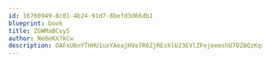 ```yaml
---
id: 16760949-8c01-4b24-91d7-8befd3d66db1
blueprint: book
title: ZGWMaBCvy5
author: Ne8eKX7kCw
description: OAFxU6nYTHHU1uxYAeajHVe7R6ZjREshlU23EVlZFejeemshU7DZ8QzKqxY9GYQOGMVvrIBdVa7byZdskr69jqM9B07jFgkvnYtW
---
```

